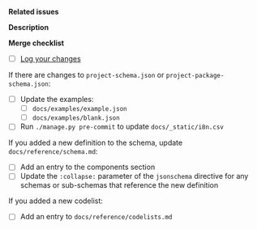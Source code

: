 **Related issues**

<!-- *Add links to related issues here. Use [keywords](https://docs.github.com/en/issues/tracking-your-work-with-issues/linking-a-pull-request-to-an-issue#linking-a-pull-request-to-an-issue-using-a-keyword) if you want an issue to be automatically closed when the PR is merged.* -->

**Description**

<!-- *If the changes in the PR are not sufficiently explained by the related issues and commit messages, add a description here.* -->

**Merge checklist**

<!-- *Complete the checklist before requesting a review.* -->

- [ ] [Log your changes](https://ocds-standard-development-handbook.readthedocs.io/en/latest/standard/contributing.html#logging-changes)

If there are changes to `project-schema.json` or `project-package-schema.json`:

- [ ] Update the examples:
  - [ ] `docs/examples/example.json`
  - [ ] `docs/examples/blank.json`
- [ ] Run `./manage.py pre-commit` to update `docs/_static/i8n.csv`

If you added a new definition to the schema, update `docs/reference/schema.md`:

- [ ] Add an entry to the components section
- [ ] Update the `:collapse:` parameter of the `jsonschema` directive for any schemas or sub-schemas that reference the new definition 

If you added a new codelist:

  - [ ] Add an entry to `docs/reference/codelists.md`